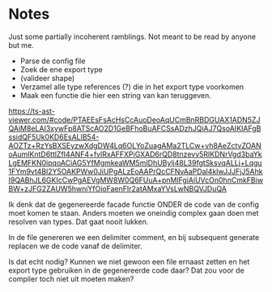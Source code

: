 # Notes

Just some partially incoherent ramblings. Not meant to be read by anyone but me.

- Parse de config file
- Zoek de ene export type
- (valideer shape)
- Verzamel alle type references (?) die in het export type voorkomen
- Maak een functie die hier een string van kan teruggeven.

https://ts-ast-viewer.com/#code/PTAEEsFsAcHsCcAuoDeoAqUCmBnRBDGUAX1ADN5ZJQAiM8eLAI3xywFp8ATScAO2D1GeBFhoBuAFCSsADzhJQiAJ7QsoAIKIAFgBssidQF5Uk0KD6EsALlB54-AOZTz+RzYsBXSEyzwXdgDW4Lq6OLYoZuagAMa2TLCw+vh8AeZctvZOANoAumlKntD6ttlZfI4ANF4+fvlRxAFFXPiGXAD6rQD8tnzevv5RIKDNrVgd3baYkLgEMFKN0ipqoACiAG5YfMgmkeaWM5mIDhUBylj48L39fgtSksvqALLj+Lqgu1FYm9vt4Bl2Y5OAKPWw0JiUPgALzEoAAPrQcCFNvAaPDaI4klwJJJFjJ5AhkI9QABhJL6GKIcCwPgAEVgMW8W0Q6FUuA+pnMlFgiAiUVcOn0hnCmkFBiwBW+zJFG2ZAUW5hwniYfOioFaenFIr2atAMxaYVsLwNBQVJDuQA

Ik denk dat de gegenereerde facade functie ONDER de code van de config moet
komen te staan. Anders moeten we oneindig complex gaan doen met resolven van
types. Dat gaat nooit lukken.

In de file genereren we een delimiter comment, en bij subsequent generate
replacen we de code vanaf de delimiter.

Is dat echt nodig? Kunnen we niet gewoon een file ernaast zetten en het export
type gebruiken in de gegenereerde code daar? Dat zou voor de compiler toch niet
uit moeten maken?
